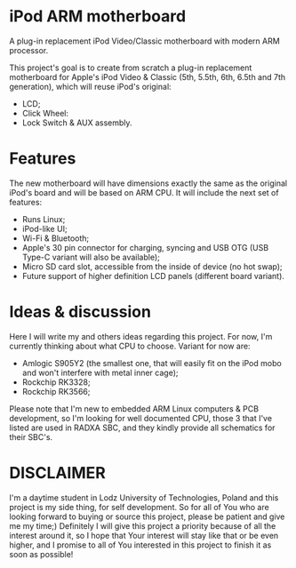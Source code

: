 # iPod ARM motherboard
A plug-in replacement iPod Video/Classic motherboard with modern ARM processor. 

This project's goal is to create from scratch a plug-in replacement motherboard for Apple's iPod Video & Classic (5th, 5.5th, 6th, 6.5th and 7th generation), which will reuse iPod's original: 
* LCD;
* Click Wheel:
* Lock Switch & AUX assembly.

# Features
The new motherboard will have dimensions exactly the same as the original iPod's board and will be based on ARM CPU.
It will include the next set of features:
* Runs Linux;
* iPod-like UI;
* Wi-Fi & Bluetooth;
* Apple's 30 pin connector for charging, syncing and USB OTG (USB Type-C variant will also be available);
* Micro SD card slot, accessible from the inside of device (no hot swap);
* Future support of higher definition LCD panels (different board variant).

# Ideas & discussion

Here I will write my and others ideas regarding this project.
For now, I'm currently thinking about what CPU to choose. Variant for now are:
* Amlogic S905Y2 (the smallest one, that will easily fit on the iPod mobo and won't interfere with metal inner cage);
* Rockchip RK3328;
* Rockchip RK3566;

Please note that I'm new to embedded ARM Linux computers & PCB development, so I'm looking for well documented CPU, those 3 that I've listed are used in RADXA SBC, and they kindly provide all schematics for their SBC's.

# DISCLAIMER
I'm a daytime student in Lodz University of Technologies, Poland and this project is my side thing, for self development.
So for all of You who are looking forward to buying or source this project, please be patient and give me my time;)
Definitely I will give this project a priority because of all the interest around it, so I hope that Your interest will stay like that or be even higher, and I promise to all of You interested in this project to finish it as soon as possible!
